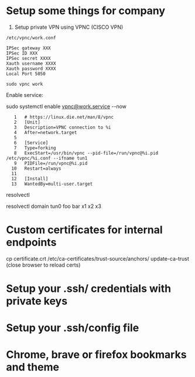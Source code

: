 # Setup some things for company

1. Setup private VPN using VPNC (CISCO VPN)

`/etc/vpnc/work.conf`

```
IPSec gateway XXX
IPSec ID XXX
IPSec secret XXXX
Xauth username XXXX
Xauth password XXXX
Local Port 5050
```

`sudo vpnc work`

Enable service:

sudo systemctl enable vpnc@work.service --now

```shell
   1   # https://linux.die.net/man/8/vpnc
   2   [Unit]
   3   Description=VPNC connection to %i
   4   After=network.target
   5
   6   [Service]
   7   Type=forking
   8   ExecStart=/usr/bin/vpnc --pid-file=/run/vpnc@%i.pid /etc/vpnc/%i.conf --ifname tun1
   9   PIDFile=/run/vpnc@%i.pid
  10   Restart=always
  11
  12   [Install]
  13   WantedBy=multi-user.target
```

resolvectl

resolvectl domain tun0 foo bar x1 x2 x3

# Custom certificates for internal endpoints

cp certificate.crt /etc/ca-certificates/trust-source/anchors/
update-ca-trust
(close browser to reload certs)


# Setup your .ssh/ credentials with private keys
# Setup your .ssh/config file
# Chrome, brave or firefox bookmarks and theme

